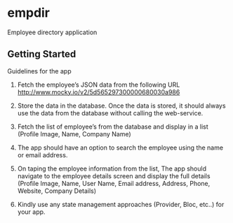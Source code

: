 # empdir

Employee directory application

## Getting Started

Guidelines for the app

1. Fetch the employee’s JSON data from the following URL
http://www.mocky.io/v2/5d565297300000680030a986

2. Store the data in the database. Once the data is stored, it should always
use the data from the database without calling the web-service.

3. Fetch the list of employee’s from the database and display in a list
(Profile Image, Name, Company Name)

4. The app should have an option to search the employee using the name
or email address.

5. On taping the employee information from the list, The app should
navigate to the employee details screen and display the full details
(Profile Image, Name, User Name, Email address, Address, Phone,
Website, Company Details)

6. Kindly use any state management approaches (Provider, Bloc, etc..) for your app.

